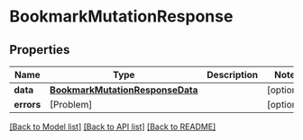 # BookmarkMutationResponse

## Properties
Name | Type | Description | Notes
------------ | ------------- | ------------- | -------------
**data** | [**BookmarkMutationResponseData**](BookmarkMutationResponseData.md) |  | [optional] 
**errors** | [Problem] |  | [optional] 

[[Back to Model list]](../README.md#documentation-for-models) [[Back to API list]](../README.md#documentation-for-api-endpoints) [[Back to README]](../README.md)


